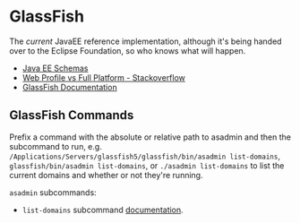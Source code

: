 # GlassFish

The *current* JavaEE reference implementation, although it's being handed over to the Eclipse Foundation, so who knows what will happen.

* [Java EE Schemas](http://www.oracle.com/webfolder/technetwork/jsc/xml/ns/javaee/index.html)
* [Web Profile vs Full Platform - Stackoverflow](https://stackoverflow.com/questions/24239978/java-ee-web-profile-vs-java-ee-full-platform)
* [GlassFish Documentation](https://javaee.github.io/glassfish/documentation)

## GlassFish Commands

Prefix a command with the absolute or relative path to asadmin and then the subcommand to run, e.g. `/Applications/Servers/glassfish5/glassfish/bin/asadmin list-domains`, `glassfish/bin/asadmin list-domains`, or `./asadmin list-domains` to list the current domains and whether or not they're running.

`asadmin` subcommands:

* `list-domains` subcommand [documentation](https://docs.oracle.com/cd/E19798-01/821-1758/list-domains-1/index.html).

